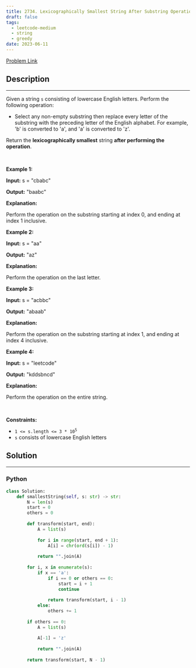 ```yaml
---
title: 2734. Lexicographically Smallest String After Substring Operation
draft: false
tags: 
  - leetcode-medium
  - string
  - greedy
date: 2023-06-11
---
```


[Problem Link](https://leetcode.com/problems/lexicographically-smallest-string-after-substring-operation/)

## Description

---
<p>Given a string <code>s</code> consisting of lowercase English letters. Perform the following operation:</p>

<ul>
	<li>Select any non-empty <span data-keyword="substring-nonempty">substring</span> then replace every letter of the substring with the preceding letter of the English alphabet. For example, &#39;b&#39; is converted to &#39;a&#39;, and &#39;a&#39; is converted to &#39;z&#39;.</li>
</ul>

<p>Return the <span data-keyword="lexicographically-smaller-string"><strong>lexicographically smallest</strong></span> string <strong>after performing the operation</strong>.</p>

<p>&nbsp;</p>
<p><strong class="example">Example 1:</strong></p>

<div class="example-block">
<p><strong>Input:</strong> <span class="example-io">s = &quot;cbabc&quot;</span></p>

<p><strong>Output:</strong> <span class="example-io">&quot;baabc&quot;</span></p>

<p><strong>Explanation:</strong></p>

<p>Perform the operation on the substring starting at index 0, and ending at index 1 inclusive.</p>
</div>

<p><strong class="example">Example 2:</strong></p>

<div class="example-block">
<p><strong>Input:</strong> <span class="example-io">s = &quot;aa&quot;</span></p>

<p><strong>Output:</strong> <span class="example-io">&quot;az&quot;</span></p>

<p><strong>Explanation:</strong></p>

<p>Perform the operation on the last letter.</p>
</div>

<p><strong class="example">Example 3:</strong></p>

<div class="example-block">
<p><strong>Input:</strong> <span class="example-io">s = &quot;acbbc&quot;</span></p>

<p><strong>Output:</strong> <span class="example-io">&quot;abaab&quot;</span></p>

<p><strong>Explanation:</strong></p>

<p>Perform the operation on the substring starting at index 1, and ending at index 4 inclusive.</p>
</div>

<p><strong class="example">Example 4:</strong></p>

<div class="example-block">
<p><strong>Input:</strong> <span class="example-io">s = &quot;leetcode&quot;</span></p>

<p><strong>Output:</strong> <span class="example-io">&quot;kddsbncd&quot;</span></p>

<p><strong>Explanation:</strong></p>

<p>Perform the operation on the entire string.</p>
</div>

<p>&nbsp;</p>
<p><strong>Constraints:</strong></p>

<ul>
	<li><code>1 &lt;= s.length &lt;= 3 * 10<sup>5</sup></code></li>
	<li><code>s</code> consists of lowercase English letters</li>
</ul>


## Solution

---
### Python
``` py title='lexicographically-smallest-string-after-substring-operation'
class Solution:
    def smallestString(self, s: str) -> str:
        N = len(s)
        start = 0
        others = 0
        
        def transform(start, end):
            A = list(s)
            
            for i in range(start, end + 1):
                A[i] = chr(ord(s[i]) - 1)
                
            return "".join(A)
        
        for i, x in enumerate(s):
            if x == 'a':
                if i == 0 or others == 0:
                    start = i + 1
                    continue
                
                return transform(start, i - 1)
            else:
                others += 1
        
        if others == 0:
            A = list(s)
            
            A[-1] = 'z'
            
            return "".join(A)
            
        return transform(start, N - 1)
                
```

